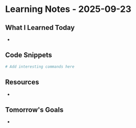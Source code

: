 # Learning Notes - 2025-09-23

## What I Learned Today
- 

## Code Snippets
```bash
# Add interesting commands here
```

## Resources
- 

## Tomorrow's Goals
- 
